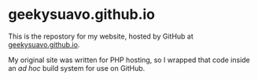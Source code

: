 # geekysuavo.github.io

This is the repostory for my website, hosted by GitHub at
[geekysuavo.github.io](http://geekysuavo.github.io).

My original site was written for PHP hosting, so I wrapped that code inside
an _ad hoc_ build system for use on GitHub.

